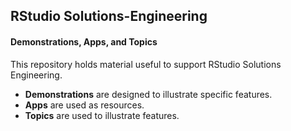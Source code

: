 ## RStudio Solutions-Engineering
#### Demonstrations, Apps, and Topics

This repository holds material useful to support RStudio Solutions Engineering.

* __Demonstrations__ are designed to illustrate specific features.
* __Apps__ are used as resources.
* __Topics__ are used to illustrate features.
